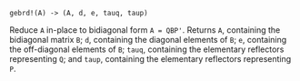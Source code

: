 ```
gebrd!(A) -> (A, d, e, tauq, taup)
```

Reduce `A` in-place to bidiagonal form `A = QBP'`. Returns `A`, containing the bidiagonal matrix `B`; `d`, containing the diagonal elements of `B`; `e`, containing the off-diagonal elements of `B`; `tauq`, containing the elementary reflectors representing `Q`; and `taup`, containing the elementary reflectors representing `P`.
